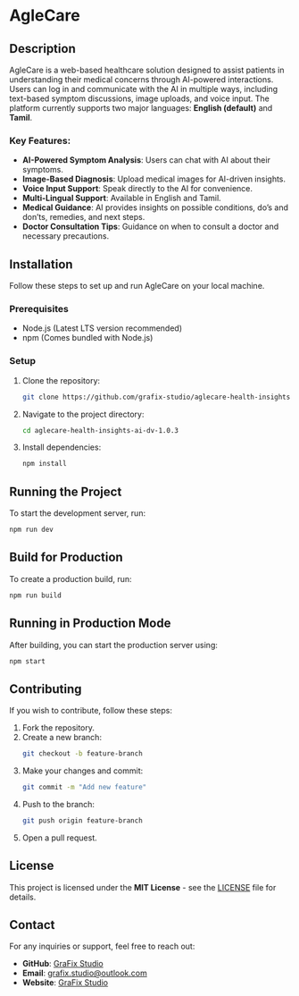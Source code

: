 # AgleCare

## Description

AgleCare is a web-based healthcare solution designed to assist patients in understanding their medical concerns through AI-powered interactions. Users can log in and communicate with the AI in multiple ways, including text-based symptom discussions, image uploads, and voice input. The platform currently supports two major languages: **English (default)** and **Tamil**.

### Key Features:

- **AI-Powered Symptom Analysis**: Users can chat with AI about their symptoms.
- **Image-Based Diagnosis**: Upload medical images for AI-driven insights.
- **Voice Input Support**: Speak directly to the AI for convenience.
- **Multi-Lingual Support**: Available in English and Tamil.
- **Medical Guidance**: AI provides insights on possible conditions, do’s and don’ts, remedies, and next steps.
- **Doctor Consultation Tips**: Guidance on when to consult a doctor and necessary precautions.

## Installation

Follow these steps to set up and run AgleCare on your local machine.

### Prerequisites

- Node.js (Latest LTS version recommended)
- npm (Comes bundled with Node.js)

### Setup

1. Clone the repository:
   ```sh
   git clone https://github.com/grafix-studio/aglecare-health-insights-ai-dv-1.0.3.git
   ```
2. Navigate to the project directory:
   ```sh
   cd aglecare-health-insights-ai-dv-1.0.3
   ```
3. Install dependencies:
   ```sh
   npm install
   ```

## Running the Project

To start the development server, run:

```sh
npm run dev
```

## Build for Production

To create a production build, run:

```sh
npm run build
```

## Running in Production Mode

After building, you can start the production server using:

```sh
npm start
```

## Contributing

If you wish to contribute, follow these steps:

1. Fork the repository.
2. Create a new branch:
   ```sh
   git checkout -b feature-branch
   ```
3. Make your changes and commit:
   ```sh
   git commit -m "Add new feature"
   ```
4. Push to the branch:
   ```sh
   git push origin feature-branch
   ```
5. Open a pull request.

## License

This project is licensed under the **MIT License** - see the [LICENSE](LICENSE) file for details.

## Contact

For any inquiries or support, feel free to reach out:

- **GitHub**: [GraFix Studio](https://github.com/grafix-studio)
- **Email**: grafix.studio@outlook.com
- **Website**: [GraFix Studio](https://gra-fix-studio.vercel.app/)

